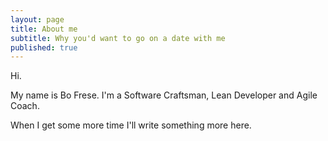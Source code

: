 ```yaml
---
layout: page
title: About me
subtitle: Why you'd want to go on a date with me
published: true
---
```


Hi. 

My name is Bo Frese. I'm a Software Craftsman, Lean Developer and Agile Coach.

When I get some more time I'll write something more here.

